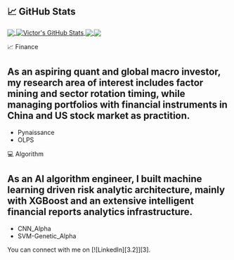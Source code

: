 ## &#x1f4c8; GitHub Stats

<a href="https://github.com/conquerv0/conquerv0">
  <img align="center" src="https://github-readme-stats.vercel.app/api/top-langs/?username=conquerv0&title_color=ffffff&text_color=c9cacc&icon_color=2bbc8a&bg_color=1d1f21" />
</a>
<a href="https://github.com/conquerv0/conquerv0">
  <img align="center" src="https://github-readme-stats.vercel.app/api?username=conquerv0&show_icons=true&line_height=27&count_private=true&title_color=ffffff&text_color=c9cacc&icon_color=2bbc8a&bg_color=1d1f21" alt="Victor's GitHub Stats" />
</a>

<a href="https://github.com/conquerv0/Pynaissance">
  <img align="center" src="https://github-readme-stats.vercel.app/api/pin/?username=conquerv0&repo=Pynaissance&title_color=ffffff&text_color=c9cacc&icon_color=2bbc8a&bg_color=1d1f21" />
</a>


<a href="https://github.com/conquerv0/CNN_alpha">
  <img align="center" src="https://github-readme-stats.vercel.app/api/pin/?username=conquerv0&repo=CNN_alpha&title_color=ffffff&text_color=c9cacc&icon_color=2bbc8a&bg_color=1d1f21" />
</a>    

📈 Finance

As an aspiring quant and global macro investor, my research area of interest includes factor mining and sector rotation timing, while managing portfolios with financial instruments in China and US stock market as practition. 
--------
- Pynaissance
- OLPS

💻  Algorithm

As an AI algorithm engineer, I built machine learning driven risk analytic architecture, mainly with XGBoost and an extensive intelligent financial reports analytics infrastructure.
--------
- CNN_Alpha
- SVM-Genetic_Alpha


<!-- Actual text -->

You can connect with me on [![LinkedIn][3.2]][3].

<!-- Icons -->

[2.2]: https://raw.githubusercontent.com/MartinHeinz/MartinHeinz/master/linkedin-3-16.png (LinkedIn icon without padding)

<!-- Links to your social media accounts -->

[2]: https://www.linkedin.com/in/vicxiao/


